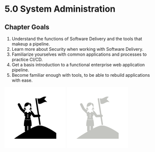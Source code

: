 # 5.0 System Administration

## Chapter Goals
 1. Understand the functions of Software Delivery and the tools that makeup a pipeline.
 2. Learn more about Security when working with Software Delivery.
 3. Familiarize yourselves with common applications and processes to practice CI/CD.
 4. Get a basis introduction to a functional enterprise web application pipeline.
 5. Become familiar enough with tools, to be able to rebuild applications with ease.

![](../img/goals_light.svg ':size=100x100 :class=light-mode-icon')
![](../img/goals_dark.svg ':size=100x100 :class=dark-mode-icon')
